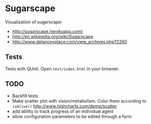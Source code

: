 # Sugarscape

Visualization of sugarscape:

* http://sugarscape.herokuapp.com/
* http://en.wikipedia.org/wiki/Sugarscape
* http://www.delanceyplace.com/view_archives.php?2260

## Tests

Tests with QUnit. Open `test/index.html` in your browser.

## TODO

* Backfill tests
* Make scatter plot with vision/metabolism. Color them according to `isAlive()`
  http://www.highcharts.com/demo/scatter
* add ability to track progress of an individual agent
* allow configuration parameters to be edited through a form

